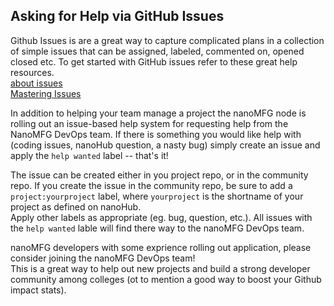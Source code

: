 ## Asking for Help via GitHub Issues

Github Issues is are a great way to capture complicated plans in a collection of simple issues that can be assigned, 
labeled, commented on, opened closed etc.  To get started with GitHub issues refer to these great help resources.  
[about issues](https://docs.github.com/en/free-pro-team@latest/github/managing-your-work-on-github/about-issues)  
[Mastering Issues](https://guides.github.com/features/issues/)  

In addition to helping your team manage a project the nanoMFG node is rolling out an issue-based help system for requesting help from
the NanoMFG DevOps team.  If there is something you would like help with (coding issues, nanoHub question, a nasty bug) 
simply create an issue and apply the `help wanted` label -- that's it!

The issue can be created either in you project repo, or in the community repo.  If you create the issue in the community repo, be sure to add a
`project:yourproject` label, where `yourproject` is the shortname of your project as defined on nanoHub.  
Apply other labels as appropriate (eg. bug, question, etc.). All issues with the `help wanted` lable will find there way to the nanoMFG DevOps team.

nanoMFG developers with some exprience rolling out application, please consider joining the nanoMFG DevOps team!  
This is a great way to help out new projects and build a strong developer community among colleges (ot to mention a good way to boost your Github impact stats).

